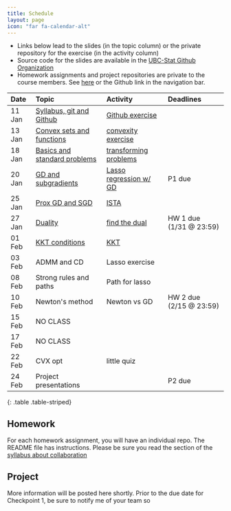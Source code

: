 ```yaml
---
title: Schedule
layout: page
icon: "far fa-calendar-alt"
---
```


* Links below lead to the slides (in the topic column) or the private repository for the exercise (in the activity column)
* Source code for the slides are available in the [UBC-Stat Github Organization](https://github.com/UBC-stat/stat-535-convexopt)
* Homework assignments and project repositories are private to the course members. See [here](https://learning.github.ubc.ca/STAT-535A-201-2020W/) or the Github link in the navigation bar.

|Date      |Topic    |Activity |Deadlines |
|:---------|:----------------|:------------|:-------------|
|11 Jan  | [Syllabus, git and Github](slides/01-syllabus-vc.html) |  [Github exercise](https://learning.github.ubc.ca/STAT-535A-201-2020W/gh-activity) | 
|13 Jan | [Convex sets and functions](slides/02-convexity.html) | [convexity exercise](https://learning.github.ubc.ca/STAT-535A-201-2020W/convexity-exercises) |
|18 Jan | [Basics and standard problems](slides/03-standard-problems.html) | [transforming problems](https://learning.github.ubc.ca/STAT-535A-201-2020W/recasting-svms) |
|20 Jan | [GD and subgradients](slides/04-gradient-descent.html) | [Lasso regression w/ GD](https://learning.github.ubc.ca/STAT-535A-201-2020W/lasso-gd) | P1 due |
|25 Jan | [Prox GD and SGD](slides/05-proximal-methods.html) | [ISTA](https://learning.github.ubc.ca/STAT-535A-201-2020W/ista-fista) |
|27 Jan | [Duality](slides/06-duality.html) | [find the dual](https://learning.github.ubc.ca/STAT-535A-201-2020W/find-the-dual) |  HW 1 due (1/31 @ 23:59)
|01 Feb | [KKT conditions](slides/07-kkt-conditions.html) | [KKT](https://learning.github.ubc.ca/STAT-535A-201-2020W/kkt-check)  | |
|03 Feb | ADMM and CD | Lasso exercise |
|08 Feb | Strong rules and paths | Path for lasso |
|10 Feb | Newton's method | Newton vs GD | HW 2 due (2/15 @ 23:59)
|15 Feb | NO CLASS |
|17 Feb | NO CLASS |
|22 Feb | CVX opt | little quiz | 
|24 Feb | Project presentations |  | P2 due |
{: .table .table-striped}


## Homework

For each homework assignment, you will have an individual repo. The README file
has instructions. Please be sure you read the section of the 
[syllabus about collaboration](syllabus)

## Project

More information will be posted here shortly. Prior to the due date for
Checkpoint 1, be sure to notify me of your team so

